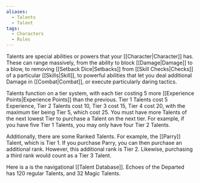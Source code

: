 ```yaml
---
aliases:
  - Talents
  - Talent
tags:
  - Characters
  - Rules
---
```

Talents are special abilities or powers that your [[Character|Character]] has. These can range massively, from the ability to block [[Damage|Damage]] to a blow, to removing [[Setback Dice|Setbacks]] from [[Skill Checks|Checks]] of a particular [[Skills|Skill]], to powerful abilities that let you deal additional Damage in [[Combat|Combat]], or execute particularly daring tactics.

Talents function on a tier system, with each tier costing 5 more [[Experience Points|Experience Points]] than the previous. Tier 1 Talents cost 5 Experience, Tier 2 Talents cost 10, Tier 3 cost 15, Tier 4 cost 20, with the maximum tier being Tier 5, which cost 25. You must have more Talents of the next lowest Tier to purchase a Talent on the next tier. For example, if you have five Tier 1 Talents, you may only have four Tier 2 Talents.

Additionally, there are some Ranked Talents. For example, the [[Parry]] Talent, which is Tier 1. If you purchase Parry, you can then purchase an additional rank. However, this additional rank is Tier 2. Likewise, purchasing a third rank would count as a Tier 3 Talent.

Here is a is the navigational [[Talent Database]]. Echoes of the Departed has 120 regular Talents, and 32 Magic Talents.